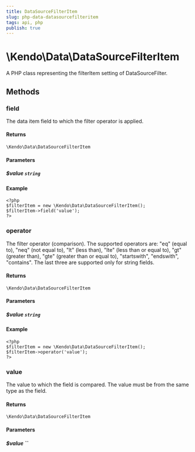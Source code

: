```yaml
---
title: DataSourceFilterItem
slug: php-data-datasourcefilteritem
tags: api, php
publish: true
---
```


# \Kendo\Data\DataSourceFilterItem

A PHP class representing the filterItem setting of DataSourceFilter.


## Methods

### field
The data item field to which the filter operator is applied.

#### Returns
`\Kendo\Data\DataSourceFilterItem`

#### Parameters

##### $value `string`



#### Example 
    <?php
    $filterItem = new \Kendo\Data\DataSourceFilterItem();
    $filterItem->field('value');
    ?>

### operator
The filter operator (comparison). The supported operators are: "eq" (equal to), "neq" (not equal to), "lt" (less than), "lte" (less than or equal to), "gt" (greater than), "gte" (greater than or equal to),
"startswith", "endswith", "contains". The last three are supported only for string fields.

#### Returns
`\Kendo\Data\DataSourceFilterItem`

#### Parameters

##### $value `string`



#### Example 
    <?php
    $filterItem = new \Kendo\Data\DataSourceFilterItem();
    $filterItem->operator('value');
    ?>

### value
The value to which the field is compared. The value must be from the same type as the field.

#### Returns
`\Kendo\Data\DataSourceFilterItem`

#### Parameters

##### $value ``



